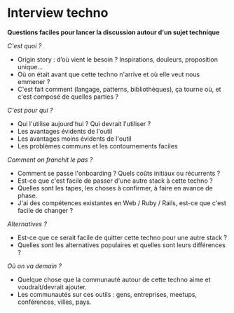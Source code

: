 # Interview techno
**Questions faciles pour lancer la discussion autour d'un sujet technique**

*C'est quoi ?* 

* Origin story : d’où vient le besoin ? Inspirations, douleurs, proposition unique...
* Où on était avant que cette techno n'arrive et où elle veut nous emmener ?
* C'est fait comment (langage, patterns, bibliothèques), ça tourne où, et c'est composé de quelles parties ?

*C'est pour qui ?* 

* Qui l'utilise aujourd'hui ? Qui devrait l'utiliser ?
* Les avantages évidents de l'outil
* Les avantages moins évidents de l'outil
* Les problèmes communs et les contournements faciles

*Comment on franchit le pas ?* 

* Comment se passe l'onboarding ? Quels coûts initiaux ou récurrents ?
* Est-ce que c'est facile de passer d'une autre stack à cette techno ?
* Quelles sont les tapes, les choses à confirmer, à faire en avance de phase.
* J'ai des compétences existantes en Web / Ruby / Rails, est-ce que c'est facile de changer ?

*Alternatives ?*

* Est-ce que ce serait facile de quitter cette techno pour une autre stack ?
* Quelles sont les alternatives populaires et quelles sont leurs différences ?

*Où on va demain ?* 

* Quelque chose que la communauté autour de cette techno aime et voudrait/devrait ajouter.
* Les communautés sur ces outils : gens, entreprises, meetups, conférences, villes, pays.

